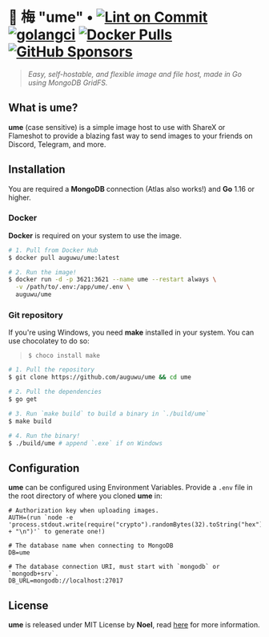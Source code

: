 # 💖 梅 "ume" • [![Lint on Commit](https://github.com/auguwu/ume/actions/workflows/push.yml/badge.svg)](https://github.com/auguwu/ume/actions/workflows/push.yml) [![golangci](https://github.com/auguwu/ume/actions/workflows/golangci.yml/badge.svg)](https://github.com/auguwu/ume/actions/workflows/golangci.yml) [![Docker Pulls](https://img.shields.io/docker/pulls/auguwu/ume?label=Docker%3A%20auguwu%2Fume&style=flat-square)](https://hub.docker.com/r/auguwu/ume) [![GitHub Sponsors](https://img.shields.io/github/sponsors/auguwu?style=flat-square)](https://github.com/sponsors/auguwu)

> *Easy, self-hostable, and flexible image and file host, made in Go using MongoDB GridFS.*

## What is ume?
**ume** (case sensitive) is a simple image host to use with ShareX or Flameshot to provide a blazing fast way to send images to your friends on Discord, Telegram, and more.

## Installation
You are required a **MongoDB** connection (Atlas also works!) and **Go** 1.16 or higher.

### Docker
**Docker** is required on your system to use the image.

```sh
# 1. Pull from Docker Hub
$ docker pull auguwu/ume:latest

# 2. Run the image!
$ docker run -d -p 3621:3621 --name ume --restart always \
  -v /path/to/.env:/app/ume/.env \
  auguwu/ume
```

### Git repository
If you're using Windows, you need **make** installed in your system. You can use chocolatey to do so:

> `$ choco install make`

```sh
# 1. Pull the repository
$ git clone https://github.com/auguwu/ume && cd ume

# 2. Pull the dependencies
$ go get

# 3. Run `make build` to build a binary in `./build/ume`
$ make build

# 4. Run the binary!
$ ./build/ume # append `.exe` if on Windows
```

## Configuration
**ume** can be configured using Environment Variables. Provide a `.env` file in the root directory
of where you cloned **ume** in:

```env
# Authorization key when uploading images.
AUTH=(run `node -e 'process.stdout.write(require("crypto").randomBytes(32).toString("hex") + "\n")'` to generate one!)

# The database name when connecting to MongoDB
DB=ume

# The database connection URI, must start with `mongodb` or `mongodb+srv`.
DB_URL=mongodb://localhost:27017
```

## License
**ume** is released under MIT License by **Noel**, read [here](/LICENSE) for more information.

